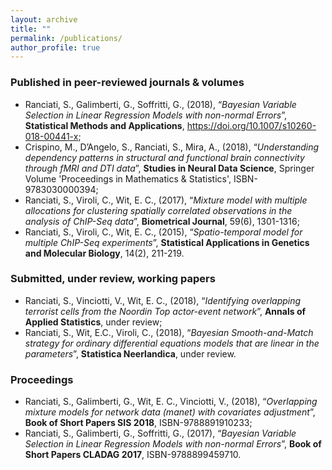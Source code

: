 ```yaml
---
layout: archive
title: ""
permalink: /publications/
author_profile: true
---
```

### Published in peer-reviewed journals & volumes

* Ranciati, S., Galimberti, G., Soffritti, G., (2018), “*Bayesian Variable Selection in Linear Regression Models with non-normal Errors*”, **Statistical Methods and Applications**, https://doi.org/10.1007/s10260-018-00441-x;
* Crispino, M., D’Angelo, S., Ranciati, S., Mira, A., (2018), “*Understanding dependency patterns in structural and functional brain connectivity through fMRI and DTI data*”, **Studies in Neural Data Science**, Springer Volume 'Proceedings in Mathematics & Statistics', ISBN-9783030000394;
* Ranciati, S., Viroli, C., Wit, E. C., (2017), “*Mixture model with multiple allocations for clustering spatially correlated observations in the analysis of ChIP-Seq data*”, **Biometrical Journal**, 59(6), 1301-1316;
* Ranciati, S., Viroli, C., Wit, E. C., (2015), “*Spatio-temporal model for multiple ChIP-Seq experiments*”, **Statistical Applications in Genetics and Molecular Biology**, 14(2), 211-219.

### Submitted, under review, working papers

* Ranciati, S., Vinciotti, V., Wit, E. C., (2018), “*Identifying overlapping terrorist cells from the Noordin Top actor-event network*”, **Annals of Applied Statistics**, under review;
* Ranciati, S., Wit, E.C., Viroli, C., (2018), “*Bayesian Smooth-and-Match strategy for ordinary differential equations models that are linear in the parameters*”, **Statistica Neerlandica**, under review.

### Proceedings

* Ranciati, S., Galimberti, G., Wit, E. C., Vinciotti, V., (2018), “*Overlapping mixture models for network data (manet) with covariates adjustment*”, **Book of Short Papers SIS 2018**, ISBN-9788891910233;
* Ranciati, S., Galimberti, G., Soffritti, G., (2017), “*Bayesian Variable Selection in Linear Regression Models with non-normal Errors*”, **Book of Short Papers CLADAG 2017**, ISBN-9788899459710.
